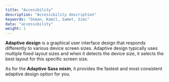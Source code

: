 ```yaml
---
title: "Accesibility"
description: "Accessibility description"
keywords: "Osman, Kamil, Samet, Simi"
data: "accessibility"
weight: 1
---
```


**Adaptive design** is a graphical user interface design that responds differently to various device screen sizes. Adaptive design typically uses multiple fixed layout sizes and when it detects the device size, it selects the best layout for this specific screen size.

As for the **Adaptive Sass mixin**, it provides the fastest and most consistent adaptive design option for you.